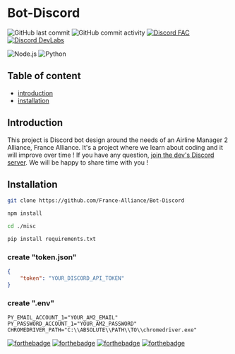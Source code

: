 # Bot-Discord
![GitHub last commit](https://img.shields.io/github/last-commit/France-Alliance/Bot-Discord?style=for-the-badge)       ![GitHub commit activity](https://img.shields.io/github/commit-activity/m/France-Alliance/Bot-Discord?style=for-the-badge)       [![Discord FAC](https://img.shields.io/discord/591914197219016707.svg?label=France&nbsp;Alliance&nbsp;©&logo=Discord&colorB=7289da&style=for-the-badge)](https://discord.gg/ZGWHpfm)       [![Discord DevLabs](https://img.shields.io/discord/591914197219016707.svg?label=Dev&nbsp;Labs&logo=Discord&colorB=7289da&style=for-the-badge)](https://discord.gg/w5ZZVhBRK2)

![Node.js](https://img.shields.io/badge/Node.js-43853D?style=for-the-badge&logo=Node.js&logoColor=white) ![Python](https://img.shields.io/badge/Python-14354C?style=for-the-badge&logo=python&logoColor=white)

## Table of content
* [introduction](#Introduction)
* [installation](#Installation)


## Introduction

This project is Discord bot design around the needs of an Airline Manager 2 Alliance, France Alliance.
It's a project where we learn about coding and it will improve over time !
If you have any question, [join the dev's Discord server](https://www.discord.gg/w5ZZVhBRK2). We will be happy to share time with you !

## Installation

```sh
git clone https://github.com/France-Alliance/Bot-Discord

npm install

cd ./misc

pip install requirements.txt
```


### create "token.json"

```json
{
	"token": "YOUR_DISCORD_API_TOKEN"
}
```

### create ".env"

```
PY_EMAIL_ACCOUNT_1="YOUR_AM2_EMAIL"
PY_PASSWORD_ACCOUNT_1="YOUR_AM2_PASSWORD"
CHROMEDRIVER_PATH="C:\\ABSOLUTE\\PATH\\TO\\chromedriver.exe"
```

[![forthebadge](https://forthebadge.com/images/badges/it-works-why.svg)](https://forthebadge.com)       [![forthebadge](https://forthebadge.com/images/badges/made-with-javascript.svg)](https://forthebadge.com)       [![forthebadge](https://forthebadge.com/images/badges/built-with-love.svg)](https://forthebadge.com)       [![forthebadge](https://forthebadge.com/images/badges/powered-by-electricity.svg)](https://forthebadge.com)      
